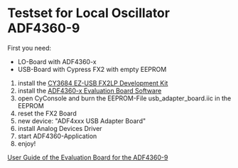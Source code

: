 Testset for Local Oscillator ADF4360-9
=====
First you need:
 - LO-Board with ADF4360-x
 - USB-Board with Cypress FX2 with empty EEPROM

1. install the [CY3684 EZ-USB FX2LP Development Kit](http://www.cypress.com/?rID=14321)
2. install the [ADF4360-x Evaluation Board Software](http://www.analog.com/static/imported-files/eval_boards/ADF4360_Setup_v4_1_2.zip)
3. open CyConsole and burn the EEPROM-File usb_adapter_board.iic in the EEPROM
4. reset the FX2 Board
5. new device: "ADF4xxx USB Adapter Board"
6. install Analog Devices Driver
7. start ADF4360-Application
8. enjoy!

[User Guide of the Evaluation Board for the ADF4360-9](http://www.analog.com/static/imported-files/user_guides/UG-106.pdf)
